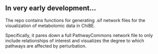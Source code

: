 ## In very early development...

The repo contains functions for generating .sif network files for the visualization of metabolomic data in ChiBE.

Specifically, it pares down a full PathwayCommons network file to only include relationships of interest and visualizes the degree to which pathways are affected by perturbation.
